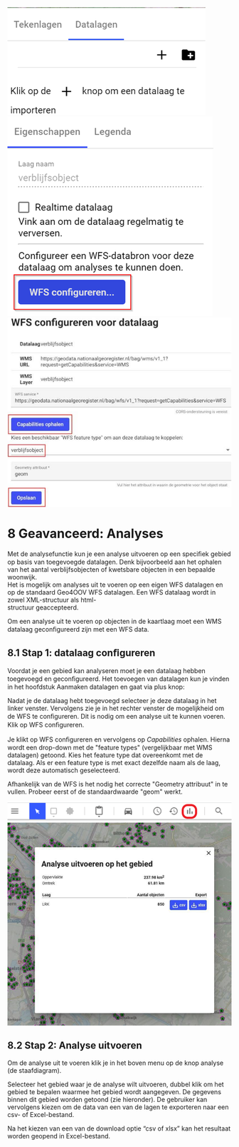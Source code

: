 ![](images/lcms-plot-handleiding-38_2.png)
![](images/lcms-plot-handleiding-38_3.png)
![](images/lcms-plot-handleiding-38_4.jpg)

# 8  Geavanceerd: Analyses 
 
Met de analysefunctie kun je een analyse uitvoeren op een speciﬁek gebied op basis van 
toegevoegde datalagen. Denk bijvoorbeeld aan het ophalen van het aantal verblijfsobjecten 
of kwetsbare objecten in een bepaalde woonwijk.  
Het is mogelijk om analyses uit te voeren op een eigen WFS datalagen en op de standaard 
Geo4OOV WFS datalagen. Een WFS datalaag wordt in zowel XML-structuur als html-  
structuur geaccepteerd. 
 
Om een analyse uit te voeren op objecten in de kaartlaag moet een WMS datalaag 
geconﬁgureerd zijn met een WFS data. 

## 8.1  Stap 1: datalaag conﬁgureren 

Voordat je een gebied kan analyseren moet je een 
datalaag hebben toegevoegd en geconﬁgureerd. 
Het toevoegen van datalagen kun je vinden in het 
hoofdstuk Aanmaken datalagen en gaat via plus 
knop: 
 
Nadat je de datalaag hebt toegevoegd selecteer je 
deze datalaag in het linker venster. Vervolgens zie 
je in het rechter venster de mogelijkheid om de 
WFS te conﬁgureren. Dit is nodig om een analyse 
uit te kunnen voeren. Klik op WFS conﬁgureren. 
 
Je klikt op WFS conﬁgureren en vervolgens op 
_Capabilities_ ophalen. Hierna wordt een drop-down 
met de "feature types" (vergelijkbaar met WMS 
datalagen) getoond. Kies het feature type dat 
overeenkomt met de datalaag. Als er een feature 
type is met exact dezelfde naam als de laag, wordt 
deze automatisch geselecteerd. 
 
Afhankelijk van de WFS is het nodig het 
correcte "Geometry attribuut" in te vullen. 
Probeer eerst of de standaardwaarde 
"geom" werkt. 


![](images/lcms-plot-handleiding-39_2.png)  
![](images/lcms-plot-handleiding-39_3.jpg)  

## 8.2  Stap 2: Analyse uitvoeren 

Om de analyse uit te voeren klik je in het boven menu op de knop analyse (de staafdiagram). 
 
Selecteer het gebied waar je de analyse wilt uitvoeren, dubbel klik om het gebied te bepalen waarmee het gebied wordt aangegeven. De gegevens binnen dit gebied worden getoond (zie hieronder). De gebruiker kan vervolgens kiezen om de data van een van de lagen te exporteren naar een csv- of Excel-bestand. 
 
Na het kiezen van een van de download optie “csv of xlsx” kan het resultaat worden geopend in Excel-bestand. 
